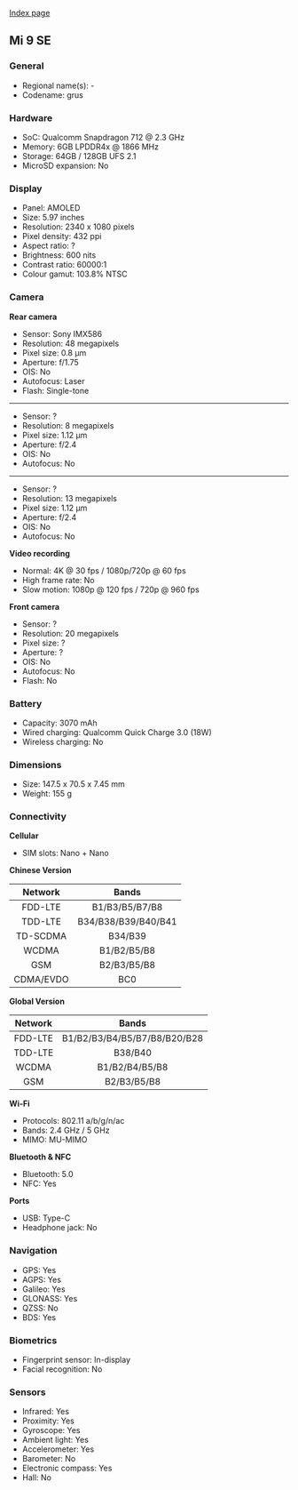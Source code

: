 [Index page](../../)

## Mi 9 SE

### General

* Regional name(s): -
* Codename: grus

### Hardware

* SoC: Qualcomm Snapdragon 712 @ 2.3 GHz
* Memory: 6GB LPDDR4x @ 1866 MHz
* Storage: 64GB / 128GB UFS 2.1
* MicroSD expansion: No

### Display

* Panel: AMOLED
* Size: 5.97 inches
* Resolution: 2340 x 1080 pixels
* Pixel density: 432 ppi
* Aspect ratio: ?
* Brightness: 600 nits
* Contrast ratio: 60000:1
* Colour gamut: 103.8% NTSC

### Camera

**Rear camera**

* Sensor: Sony IMX586
* Resolution: 48 megapixels
* Pixel size: 0.8 µm
* Aperture: f/1.75
* OIS: No
* Autofocus: Laser
* Flash: Single-tone

---

* Sensor: ?
* Resolution: 8 megapixels
* Pixel size: 1.12 µm
* Aperture: f/2.4
* OIS: No
* Autofocus: No

---

* Sensor: ?
* Resolution: 13 megapixels
* Pixel size: 1.12 µm
* Aperture: f/2.4
* OIS: No
* Autofocus: No

**Video recording**

* Normal: 4K @ 30 fps / 1080p/720p @ 60 fps
* High frame rate: No
* Slow motion: 1080p @ 120 fps / 720p @ 960 fps

**Front camera**

* Sensor: ?
* Resolution: 20 megapixels
* Pixel size: ?
* Aperture: ?
* OIS: No
* Autofocus: No
* Flash: No

### Battery

* Capacity: 3070 mAh
* Wired charging: Qualcomm Quick Charge 3.0 (18W)
* Wireless charging: No

### Dimensions

* Size: 147.5 x 70.5 x 7.45 mm
* Weight: 155 g

### Connectivity

**Cellular**

* SIM slots: Nano + Nano

**Chinese Version**

|  Network  |   Bands   |
|:---------:|:-------------------:|
|  FDD-LTE  |    B1/B3/B5/B7/B8   |
|   TDD-LTE  | B34/B38/B39/B40/B41 |
|  TD-SCDMA |       B34/B39       |
|   WCDMA   |     B1/B2/B5/B8     |
|    GSM    |     B2/B3/B5/B8     |
| CDMA/EVDO |         BC0         |

**Global Version**

| Network | Bands |
|:---------:|:--------------------------------:|
| FDD-LTE | B1/B2/B3/B4/B5/B7/B8/B20/B28 |
| TDD-LTE | B38/B40 |
| WCDMA | B1/B2/B4/B5/B8 |
| GSM | B2/B3/B5/B8 |

**Wi-Fi**

* Protocols: 802.11 a/b/g/n/ac
* Bands: 2.4 GHz / 5 GHz
* MIMO: MU-MIMO

**Bluetooth & NFC**

* Bluetooth: 5.0
* NFC: Yes

**Ports**

* USB: Type-C
* Headphone jack: No

### Navigation

* GPS: Yes
* AGPS: Yes
* Galileo: Yes
* GLONASS: Yes
* QZSS: No
* BDS: Yes

### Biometrics

* Fingerprint sensor: In-display
* Facial recognition: No

### Sensors

* Infrared: Yes
* Proximity: Yes
* Gyroscope: Yes
* Ambient light: Yes
* Accelerometer: Yes
* Barometer: No
* Electronic compass: Yes
* Hall: No
